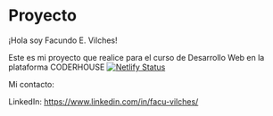 # Proyecto

¡Hola soy Facundo E. Vilches!

Este es mi proyecto que realice para el curso de Desarrollo Web en la plataforma CODERHOUSE
[![Netlify Status](https://api.netlify.com/api/v1/badges/6d82b1a2-bf7f-435d-a5e7-1d6c4231bb82/deploy-status)](https://app.netlify.com/sites/shady-coderina/deploys)

Mi contacto:

LinkedIn: https://www.linkedin.com/in/facu-vilches/